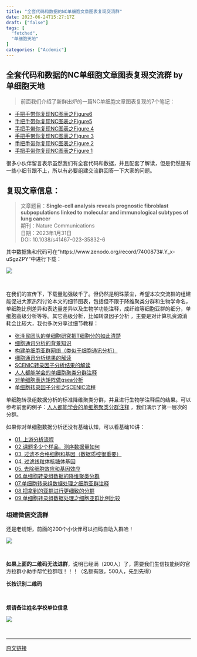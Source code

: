 ```yaml
---
title: "全套代码和数据的NC单细胞文章图表复现交流群"
date: 2023-06-24T15:27:17Z
draft: ["false"]
tags: [
  "fetched",
  "单细胞天地"
]
categories: ["Acdemic"]
---
```

全套代码和数据的NC单细胞文章图表复现交流群 by 单细胞天地
------
<div><section data-tool="mdnice编辑器" data-website="https://www.mdnice.com"><blockquote data-tool="mdnice编辑器"><p>前面我们介绍了新鲜出炉的一篇NC单细胞文章图表复现的7个笔记：</p></blockquote><ul data-tool="mdnice编辑器"><li><section><a href="http://mp.weixin.qq.com/s?__biz=MzI1Njk4ODE0MQ==&amp;mid=2247513533&amp;idx=1&amp;sn=13418c254b58092398874d151489193e&amp;chksm=ea1cb33fdd6b3a29089900ae32a70d72e8d563518c84fe0334b256d19e137e555a9ce023d9fd&amp;scene=21#wechat_redirect" data-linktype="2">手把手带你复现NC图表之Figure6</a></section></li><li><section><a href="http://mp.weixin.qq.com/s?__biz=MzI1Njk4ODE0MQ==&amp;mid=2247513446&amp;idx=1&amp;sn=88fbdfe38b95cb851a4c36af199a4302&amp;chksm=ea1cb3e4dd6b3af2bdf1458af9bd3f62950202411d4c770aaec5010737434e34f360697c6083&amp;scene=21#wechat_redirect" data-linktype="2">手把手带你复现NC图表之Figure5</a></section></li><li><section><a href="http://mp.weixin.qq.com/s?__biz=MzI1Njk4ODE0MQ==&amp;mid=2247513381&amp;idx=1&amp;sn=b95f12df59b2eef3f85cbf829cf29cab&amp;chksm=ea1cb3a7dd6b3ab18ca6484d5db6f5222625012966d708a82ff89d135519e4284f60e1c6910c&amp;scene=21#wechat_redirect" data-linktype="2">手把手带你复现NC图表之Figure 4</a></section></li><li><section><a href="http://mp.weixin.qq.com/s?__biz=MzI1Njk4ODE0MQ==&amp;mid=2247513310&amp;idx=1&amp;sn=5aa8db2bdc7c6ca1b1bdb6d1a9863130&amp;chksm=ea1cb25cdd6b3b4a2edf5a6c816f9e5ac46f6667dabe4adc2995a3db7a98e065c044004487d0&amp;scene=21#wechat_redirect" data-linktype="2">手把手带你复现NC图表之Figure 3</a></section></li><li><section><a href="http://mp.weixin.qq.com/s?__biz=MzI1Njk4ODE0MQ==&amp;mid=2247513202&amp;idx=1&amp;sn=3f8a4947cce8596f454fb82090f599e0&amp;chksm=ea1cb2f0dd6b3be68237d48393e535a8399b9e0e8a091dcc225b3bce2100c6fc4d31a0fd027b&amp;scene=21#wechat_redirect" data-linktype="2">手把手带你复现NC图表之Figure 2</a></section></li><li><section><a href="http://mp.weixin.qq.com/s?__biz=MzI1Njk4ODE0MQ==&amp;mid=2247513057&amp;idx=1&amp;sn=6f737f0a5ae7795645a42894897f7b87&amp;chksm=ea1cb563dd6b3c7567db78011efb52823c1f6bc94a760cc11ef8a07d3d5d6c779e4813c4d523&amp;scene=21#wechat_redirect" data-linktype="2">手把手带你复现NC图表之Figure 1</a></section></li></ul><p data-tool="mdnice编辑器">很多小伙伴留言表示虽然我们有全套代码和数据，并且配套了解读，但是仍然是有一些小细节跟不上，所以有必要组建交流群回答一下大家的问题。</p><h2 data-tool="mdnice编辑器"><span>复现文章信息：</span></h2><blockquote data-tool="mdnice编辑器"><p><span>文章题目</span>：<strong>Single-cell analysis reveals prognostic fibroblast subpopulations linked to molecular and immunological subtypes of lung cancer</strong><br><span>期刊</span>：Nature Communications<br><span>日期</span>：2023年1月31日<br><span>DOI</span>: 10.1038/s41467-023-35832-6</p></blockquote><p data-tool="mdnice编辑器">其中数据集和代码可在“https://www.zenodo.org/record/7400873#.Y_x-uSgzZPY”中进行下载：</p><p><img data-galleryid="" data-ratio="1.0133155792276964" data-s="300,640" data-src="https://mmbiz.qpic.cn/mmbiz_png/siaia0BDGJdjQd8eibD3Ce1PSicPiasazXNhZLzQpsgicH5o0q6l7CU4uQeRmPAs6I40cJWBEMUfOib2hF91icXz0dhHMA/640?wx_fmt=png" data-type="png" data-w="751" src="https://mmbiz.qpic.cn/mmbiz_png/siaia0BDGJdjQd8eibD3Ce1PSicPiasazXNhZLzQpsgicH5o0q6l7CU4uQeRmPAs6I40cJWBEMUfOib2hF91icXz0dhHMA/640?wx_fmt=png"></p><figure data-tool="mdnice编辑器"><figcaption> </figcaption></figure><p data-tool="mdnice编辑器">在我们的宣传下，下载量勉强破千了。但仍然是明珠蒙尘，希望本次交流群的组建能促进大家热烈讨论本文的细节图表，包括但不限于降维聚类分群和生物学命名，单细胞比例差异和表达量差异以及生物学功能注释，成纤维等细胞亚群的细分，单细胞高级分析等等。其它高级分析，比如转录因子分析 ，主要是对计算机资源消耗会比较大，我也多次分享过细节教程：</p><ul data-tool="mdnice编辑器"><li><section><a href="https://mp.weixin.qq.com/s?__biz=MzAxMDkxODM1Ng==&amp;mid=2247497441&amp;idx=1&amp;sn=7a53e6aa00c84b57104a61787f2beb03&amp;scene=21#wechat_redirect" data-linktype="2">张泽民团队的单细胞研究把T细胞分的如此清楚</a></section></li><li><section><a href="https://mp.weixin.qq.com/s?__biz=MzAxMDkxODM1Ng==&amp;mid=2247497617&amp;idx=2&amp;sn=fe47078075a3b9994079761f96870aa3&amp;scene=21#wechat_redirect" data-linktype="2">细胞通讯分析的背景知识</a></section></li><li><section><a href="https://mp.weixin.qq.com/s?__biz=MzAxMDkxODM1Ng==&amp;mid=2247497617&amp;idx=1&amp;sn=0e63223347afbb0795aa94d339d72214&amp;scene=21#wechat_redirect" data-linktype="2">构建单细胞亚群网络（类似于细胞通讯分析）</a></section></li><li><section><a href="https://mp.weixin.qq.com/s?__biz=MzAxMDkxODM1Ng==&amp;mid=2247497653&amp;idx=2&amp;sn=320d26cad3d8141bb081d6ff798ae778&amp;scene=21#wechat_redirect" data-linktype="2">细胞通讯分析结果的解读</a></section></li><li><section><a href="https://mp.weixin.qq.com/s?__biz=MzAxMDkxODM1Ng==&amp;mid=2247497665&amp;idx=1&amp;sn=74ac0e87b9689d5df7c0208e1c1dc0ac&amp;scene=21#wechat_redirect" data-linktype="2">SCENIC转录因子分析结果的解读</a></section></li><li><section><a href="https://mp.weixin.qq.com/s?__biz=MzAxMDkxODM1Ng==&amp;mid=2247497956&amp;idx=1&amp;sn=5d4deb7cf7b7848b3e2273cbd663bb6a&amp;scene=21#wechat_redirect" data-linktype="2">人人都能学会的单细胞聚类分群注释</a></section></li><li><section><a href="https://mp.weixin.qq.com/s?__biz=MzAxMDkxODM1Ng==&amp;mid=2247498040&amp;idx=1&amp;sn=3a39699ab10fb71b966adb5e7e640270&amp;scene=21#wechat_redirect" data-linktype="2">对单细胞表达矩阵做gsea分析</a></section></li><li><section><a href="https://mp.weixin.qq.com/s?__biz=MzAxMDkxODM1Ng==&amp;mid=2247498091&amp;idx=1&amp;sn=5c157da6e889f2134ef9342cee560197&amp;scene=21#wechat_redirect" data-linktype="2">单细胞转录因子分析之SCENIC流程</a></section></li></ul><p data-tool="mdnice编辑器">单细胞转录组数据分析的标准降维聚类分群，并且进行生物学注释后的结果。可以参考前面的例子：<a href="https://mp.weixin.qq.com/s?__biz=MzAxMDkxODM1Ng==&amp;mid=2247497956&amp;idx=1&amp;sn=5d4deb7cf7b7848b3e2273cbd663bb6a&amp;scene=21#wechat_redirect" data-linktype="2">人人都能学会的单细胞聚类分群注释</a> ，我们演示了第一层次的分群。</p><p data-tool="mdnice编辑器">如果你对单细胞数据分析还没有基础认知，可以看基础10讲：</p><ul data-tool="mdnice编辑器"><li><section><a href="https://mp.weixin.qq.com/s?__biz=MzI1Njk4ODE0MQ==&amp;mid=2247486076&amp;idx=1&amp;sn=52bb851d7dc23461233a2cf458736151&amp;scene=21#wechat_redirect" data-linktype="2">01. 上游分析流程</a></section></li><li><section><a href="https://mp.weixin.qq.com/s?__biz=MzI1Njk4ODE0MQ==&amp;mid=2247486082&amp;idx=1&amp;sn=03cadceffb2c14ba95d97fe5caf38d94&amp;scene=21#wechat_redirect" data-linktype="2">02.课题多少个样品，测序数据量如何</a></section></li><li><section><a href="https://mp.weixin.qq.com/s?__biz=MzI1Njk4ODE0MQ==&amp;mid=2247486088&amp;idx=1&amp;sn=3a115338ee4937d20caab78627237553&amp;scene=21#wechat_redirect" data-linktype="2">03. 过滤不合格细胞和基因（数据质控很重要）</a></section></li><li><section><a href="https://mp.weixin.qq.com/s?__biz=MzI1Njk4ODE0MQ==&amp;mid=2247486096&amp;idx=1&amp;sn=1a99c4c5800b7e0287db3e8ef369fab8&amp;scene=21#wechat_redirect" data-linktype="2">04. 过滤线粒体核糖体基因</a></section></li><li><section><a href="https://mp.weixin.qq.com/s?__biz=MzI1Njk4ODE0MQ==&amp;mid=2247486098&amp;idx=1&amp;sn=bf9a71df848d74fe665ce7d5e283d5ff&amp;scene=21#wechat_redirect" data-linktype="2">05. 去除细胞效应和基因效应</a></section></li><li><section><a href="https://mp.weixin.qq.com/s?__biz=MzI1Njk4ODE0MQ==&amp;mid=2247486260&amp;idx=1&amp;sn=c6abf658de73594d1d77d8e1ffa7d153&amp;scene=21#wechat_redirect" data-linktype="2">06.单细胞转录组数据的降维聚类分群</a></section></li><li><section><a href="https://mp.weixin.qq.com/s?__biz=MzI1Njk4ODE0MQ==&amp;mid=2247486271&amp;idx=1&amp;sn=638b434b6deee63206af1c0eeda175ab&amp;scene=21#wechat_redirect" data-linktype="2">07.单细胞转录组数据处理之细胞亚群注释</a></section></li><li><section><a href="https://mp.weixin.qq.com/s?__biz=MzI1Njk4ODE0MQ==&amp;mid=2247486278&amp;idx=1&amp;sn=91250ef733833ff00371818b215dc124&amp;scene=21#wechat_redirect" data-linktype="2">08.把拿到的亚群进行更细致的分群</a></section></li><li><section><a href="https://mp.weixin.qq.com/s?__biz=MzI1Njk4ODE0MQ==&amp;mid=2247486287&amp;idx=1&amp;sn=49627c638ff9c04418282c53518aa7c7&amp;scene=21#wechat_redirect" data-linktype="2">09.单细胞转录组数据处理之细胞亚群比例比较</a></section></li></ul><h3 data-tool="mdnice编辑器"><span></span>组建微信交流群<span></span></h3></section><p data-tool="mdnice编辑器"><span>还是老规矩，前面的200个小伙伴可以扫码自助入群哈！</span></p><p><img data-galleryid="" data-ratio="1.5235849056603774" data-s="300,640" data-src="https://mmbiz.qpic.cn/mmbiz_png/siaia0BDGJdjQd8eibD3Ce1PSicPiasazXNhZAvKbXywYw0coLL9GbzF1NyoMsYgrdOs9tOHpoOqSyd7Wichd3CchPCw/640?wx_fmt=png" data-type="png" data-w="212" src="https://mmbiz.qpic.cn/mmbiz_png/siaia0BDGJdjQd8eibD3Ce1PSicPiasazXNhZAvKbXywYw0coLL9GbzF1NyoMsYgrdOs9tOHpoOqSyd7Wichd3CchPCw/640?wx_fmt=png"></p><p><br></p><section data-tool="mdnice编辑器" data-website="https://www.mdnice.com"><section data-tool="mdnice编辑器" data-website="https://www.mdnice.com"><p data-tool="mdnice编辑器"><strong>如果上面的二维码无法进群</strong>，说明已经满（200人）了，需要我们生信技能树的官方拉群小助手帮忙拉群哦！！！（名额有限，500人，先到先得）<span></span></p><section><section powered-by="xiumi.us"><section><section powered-by="xiumi.us"><section><section powered-by="xiumi.us"><section><section powered-by="xiumi.us"><section><section powered-by="xiumi.us"><section><p><span><strong><span>长按识别二维码</span></strong></span></p><p><br></p><p><span><strong><span>烦请备注姓名学校单位信息</span></strong></span></p><p><img data-ratio="1.0287769784172662" data-s="300,640" data-src="https://mmbiz.qpic.cn/mmbiz_png/iaRJcrq2LosickmVcW0l8px8WgmyDMn5eHrkIDyib4m6Q8JqPY9kpCyibaDGD2f0Qv6fofUKc1cf8MHemJ9fX2hiawQ/640?wx_fmt=png&amp;wxfrom=5&amp;wx_lazy=1&amp;wx_co=1&amp;tp=wxpic" data-type="png" data-w="278" src="https://mmbiz.qpic.cn/mmbiz_png/iaRJcrq2LosickmVcW0l8px8WgmyDMn5eHrkIDyib4m6Q8JqPY9kpCyibaDGD2f0Qv6fofUKc1cf8MHemJ9fX2hiawQ/640?wx_fmt=png&amp;wxfrom=5&amp;wx_lazy=1&amp;wx_co=1&amp;tp=wxpic"></p></section></section></section></section></section></section></section></section></section></section></section></section></section><p><br></p><p><mp-style-type data-value="3"></mp-style-type></p></div>  
<hr>
<a href="https://mp.weixin.qq.com/s/8LCJqwz6DDBhw3LuYtyVow",target="_blank" rel="noopener noreferrer">原文链接</a>
